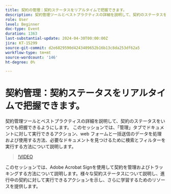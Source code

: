 ```yaml
---
title: 契約の管理：契約ステータスをリアルタイムで把握できます。
description: 契約管理ツールとベストプラクティスの詳細を説明して、契約のステータスをいつでも把握できるようにします。
role: User
level: Beginner
doc-type: Event
duration: 1363
last-substantial-update: 2024-04-30T00:00:00Z
jira: KT-15299
source-git-commit: d2e6829590d4243409652b16b13c8da253df62a5
workflow-type: tm+mt
source-wordcount: '146'
ht-degree: 0%

---
```



# 契約管理：契約ステータスをリアルタイムで把握できます。

契約管理ツールとベストプラクティスの詳細を説明して、契約のステータスをいつでも把握できるようにします。 このセッションでは、「管理」タブでドキュメントに対して実行できるアクション、web フォームと一括送信のデータを処理および使用する方法、必要なドキュメントを見つけるために検索とフィルターを実行する方法について説明します。

>[!VIDEO](https://video.tv.adobe.com/v/3428190/?learn=on)

このセッションでは、Adobe Acrobat Signを使用して契約を管理およびトラッキングする方法について説明します。&#x200B; 様々な契約ステータスについて説明し、進行中の契約に対して実行できるアクションを示し、さらに学習するためのリソースを提供します。

